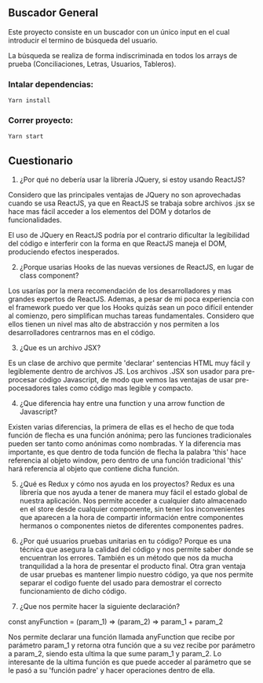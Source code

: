 ## Buscador General

Este proyecto consiste en un buscador con un único input en el cual introducir el termino de búsqueda del usuario.

La búsqueda se realiza de forma indiscriminada en todos los arrays de prueba (Conciliaciones, Letras, Usuarios, Tableros).

### Intalar dependencias:

    Yarn install

### Correr proyecto:

    Yarn start

## Cuestionario

1. ¿Por qué no debería usar la librería JQuery, si estoy usando ReactJS?

Considero que las principales ventajas de JQuery no son aprovechadas cuando se usa ReactJS, ya que en ReactJS se trabaja sobre archivos .jsx se hace mas fácil acceder a los elementos del DOM y dotarlos de funcionalidades.

El uso de JQuery en ReactJS podría por el contrario dificultar la legibilidad del código e interferir con la forma en que ReactJS maneja el DOM, produciendo efectos inesperados.

2. ¿Porque usarias Hooks de las nuevas versiones de ReactJS, en lugar de class component?

Los usarías por la mera recomendación de los desarrolladores y mas grandes expertos de ReactJS. Ademas, a pesar de mi poca experiencia con el framework puedo ver que los Hooks quizás sean un poco difícil entender al comienzo, pero simplifican muchas tareas fundamentales. Considero que ellos tienen un nivel mas alto de abstracción y nos permiten a los desarrolladores centrarnos mas en el código.

3. ¿Que es un archivo JSX?

Es un clase de archivo que permite 'declarar' sentencias HTML muy fácil y legiblemente dentro de archivos JS. Los archivos .JSX son usador para pre-procesar código Javascript, de modo que vemos las ventajas de usar pre-pocesadores tales como código mas legible y compacto.

4. ¿Que diferencia hay entre una function y una arrow function de Javascript?

Existen varias diferencias, la primera de ellas es el hecho de que toda función de flecha es una función anónima; pero las funciones tradicionales pueden ser tanto como anónimas como nombradas. Y la diferencia mas importante, es que dentro de toda función de flecha la palabra 'this' hace referencia al objeto window, pero dentro de una función tradicional 'this' hará referencia al objeto que contiene dicha función.

5.  ¿Qué es Redux y cómo nos ayuda en los proyectos?
    Redux es una librería que nos ayuda a tener de manera muy fácil el estado global de nuestra aplicación. Nos permite acceder a cualquier dato almacenado en el store desde cualquier componente, sin tener los inconvenientes que aparecen a la hora de compartir información entre componentes hermanos o componentes nietos de diferentes componentes padres.

6.  ¿Por qué usuarios pruebas unitarias en tu código?
    Porque es una técnica que asegura la calidad del código y nos permite saber donde se encuentran los errores. También es un método que nos da mucha tranquilidad a la hora de presentar el producto final.
    Otra gran ventaja de usar pruebas es mantener limpio nuestro código, ya que nos permite separar el codigo fuente del usado para demostrar el correcto funcionamiento de dicho código.

7.  ¿Que nos permite hacer la siguiente declaración?

const anyFunction = (param_1) => (param_2) => param_1 + param_2

Nos permite declarar una función llamada anyFunction que recibe por parámetro param_1 y retorna otra función que a su vez recibe por parámetro a param_2, siendo esta ultima la que sume param_1 y param_2. Lo interesante de la ultima función es que puede acceder al parámetro que se le pasó a su 'función padre' y hacer operaciones dentro de ella.
